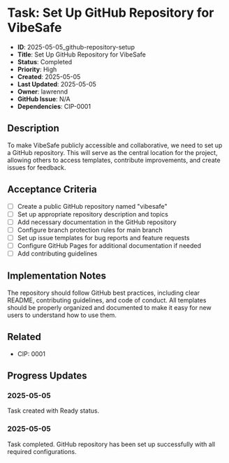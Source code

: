 # Task: Set Up GitHub Repository for VibeSafe

- **ID**: 2025-05-05_github-repository-setup
- **Title**: Set Up GitHub Repository for VibeSafe
- **Status**: Completed
- **Priority**: High
- **Created**: 2025-05-05
- **Last Updated**: 2025-05-05
- **Owner**: lawrennd
- **GitHub Issue**: N/A
- **Dependencies**: CIP-0001

## Description

To make VibeSafe publicly accessible and collaborative, we need to set up a GitHub repository. This will serve as the central location for the project, allowing others to access templates, contribute improvements, and create issues for feedback.

## Acceptance Criteria

- [ ] Create a public GitHub repository named "vibesafe"
- [ ] Set up appropriate repository description and topics
- [ ] Add necessary documentation in the GitHub repository
- [ ] Configure branch protection rules for main branch
- [ ] Set up issue templates for bug reports and feature requests
- [ ] Configure GitHub Pages for additional documentation if needed
- [ ] Add contributing guidelines

## Implementation Notes

The repository should follow GitHub best practices, including clear README, contributing guidelines, and code of conduct. All templates should be properly organized and documented to make it easy for new users to understand how to use them.

## Related

- CIP: 0001

## Progress Updates

### 2025-05-05

Task created with Ready status.

### 2025-05-05

Task completed. GitHub repository has been set up successfully with all required configurations.
